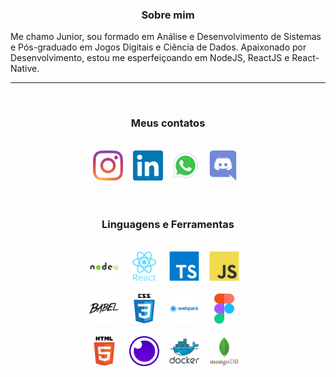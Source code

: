 <!DOCTYPE html>
<html lang="en">

<body>

<h3 align="center">Sobre mim</h3>
Me chamo Junior, sou formado em Análise e Desenvolvimento de Sistemas e Pós-graduado em Jogos Digitais e Ciência de Dados. Apaixonado por Desenvolvimento, estou me esperfeiçoando em NodeJS, ReactJS e React-Native.

 <hr/>
 <br />
<h3 align="center">Meus contatos</h3>
<br/> 
<div align="center">
<a href="https://www.instagram.com/junior_qb__/" ><img src="images/Instagran.svg" style="width:48px"></a> &nbsp;&nbsp;
<a href="https://www.linkedin.com/in/florivaldo-dos-santos-junior-618138122/" ><img src="images/Linkedin.svg" style="width:48px"></a>&nbsp;&nbsp;
<a href="https://api.whatsapp.com/send?phone=5541998013918" ><img src="images/whatsapp.svg" style="width:48px"></a>&nbsp;&nbsp;
<a href="https://discordapp.com/users/JuniorQb#8286"><img src="images/Discord.svg" style="width:48px"></a>&nbsp;&nbsp;
</div>
<br />

<br />

<h3 align="center">Linguagens e Ferramentas</h3>
<br/> 
<div align="center">
<a href="#"><img src="images/nodejs.svg" style="width:48px"></a> &nbsp;&nbsp;
<a href="#"><img src="images/react2.svg" style="width:48px"></a> &nbsp;&nbsp;
<a href="#"><img src="images/typescript.svg" style="width:48px"></a> &nbsp;&nbsp;
<a href="#"><img src="images/javascript.svg" style="width:48px"></a> &nbsp;&nbsp;

</div>
<br/>
<div align="center">
<a href="#"><img src="images/Babel.svg" style="width:48px"></a> &nbsp;&nbsp;
<a href="#"><img src="images/css3.svg" style="width:48px"></a> &nbsp;&nbsp;
<a href="#"><img src="images/webpack.svg" style="width:48px"></a> &nbsp;&nbsp;
<a href="#"><img src="images/Figma.svg" style="width:48px"></a> &nbsp;&nbsp;
</div>
<br/>
<div align="center">
<a href="#"><img src="images/html5.svg" style="width:48px"></a> &nbsp;&nbsp;
<a href="#"><img src="images/insomnia.svg" style="width:48px"></a> &nbsp;&nbsp;
<a href="#"><img src="images/docker.svg" style="width:48px"></a> &nbsp;&nbsp;
<a href="#"><img src="images/mongodb.svg" style="width:48px"></a> &nbsp;&nbsp;
</div>



</body>
</html>




